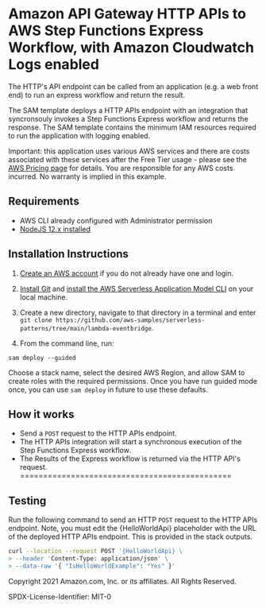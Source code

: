 # Amazon API Gateway HTTP APIs to AWS Step Functions Express Workflow, with Amazon Cloudwatch Logs enabled 

The HTTP's API endpoint can be called from an application (e.g. a web front end) to run an express workflow and return the result.

The SAM template deploys a HTTP APIs endpoint with an integration that syncronsouly invokes a Step Functions Express workflow and returns the response. The SAM template contains the minimum IAM resources required to run the application with logging enabled. 

Important: this application uses various AWS services and there are costs associated with these services after the Free Tier usage - please see the [AWS Pricing page](https://aws.amazon.com/pricing/) for details. You are responsible for any AWS costs incurred. No warranty is implied in this example.

## Requirements

* AWS CLI already configured with Administrator permission
* [NodeJS 12.x installed](https://nodejs.org/en/download/)

## Installation Instructions

1. [Create an AWS account](https://portal.aws.amazon.com/gp/aws/developer/registration/index.html) if you do not already have one and login.

1. [Install Git](https://git-scm.com/book/en/v2/Getting-Started-Installing-Git) and [install the AWS Serverless Application Model CLI](https://docs.aws.amazon.com/serverless-application-model/latest/developerguide/serverless-sam-cli-install.html) on your local machine.

1. Create a new directory, navigate to that directory in a terminal and enter ```git clone https://github.com/aws-samples/serverless-patterns/tree/main/lambda-eventbridge```.

1. From the command line, run:
```
sam deploy --guided
```
Choose a stack name, select the desired AWS Region, and allow SAM to create roles with the required permissions. Once you have run guided mode once, you can use `sam deploy` in future to use these defaults.

## How it works

* Send a `POST` request to the HTTP APIs endpoint.
* The HTTP APIs integration will start a synchronous execution of the Step Functions Express workflow.
* The Results of the Express workflow is returned via the HTTP API's request.
==============================================

## Testing

Run the following command to send an HTTP `POST` request to the HTTP APIs endpoint. Note, you must edit the {HelloWorldApi} placeholder with the URL of the deployed HTTP APIs endpoint. This is provided in the stack outputs.

```bash
curl --location --request POST '{HelloWorldApi} \
> --header 'Content-Type: application/json' \
> --data-raw '{ "IsHelloWorldExample": "Yes" }'
```

Copyright 2021 Amazon.com, Inc. or its affiliates. All Rights Reserved.

SPDX-License-Identifier: MIT-0
